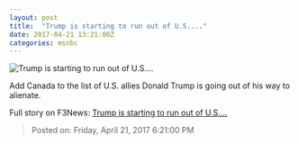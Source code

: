 ```yaml
---
layout: post
title:  "Trump is starting to run out of U.S...."
date: 2017-04-21 13:21:00Z
categories: msnbc
---
```


![Trump is starting to run out of U.S....](http://www.msnbc.com/sites/msnbc/files/styles/ratio--1_91-1--1200x630/public/rts6xj7.jpg?itok=NXfP9GHm)

Add Canada to the list of U.S. allies Donald Trump is going out of his way to alienate.


Full story on F3News: [Trump is starting to run out of U.S....](http://www.f3nws.com/n/qzEzVC)

> Posted on: Friday, April 21, 2017 6:21:00 PM
